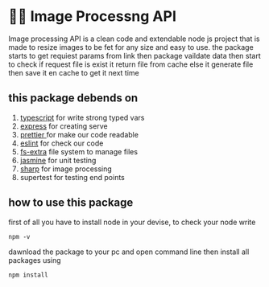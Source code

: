 <h1>👨‍💻 Image Processng API</h1>
<p>
Image processing API is a clean code and extendable  node js project that is made to resize images to be fet for any size and easy to use.
the package starts to get requiest params from link then package vaildate data then start to check if request file is exist it return file from cache else it generate file then save it en cache to get it next time
</p>
<h2>this package debends on </h2>
  <ol>
    <li><a href="typescriptlang.org"> typescript</a> for write strong typed vars </li>
    <li><a href="https://expressjs.com/">express</a> for creating serve</li>
    <li><a href="https://prettier.io/">prettier </a> for make our code readable</li>
    <li><a href="https://eslint.org/">eslint</a> for check our code</li>
    <li><a href="https://www.npmjs.com/package/fs-extra">fs-extra</a> file system to manage files</li>
    <li><a href="https://jasmine.github.io/">jasmine</a> for unit testing</li>
    <li><a href="https://sharp.pixelplumbing.com/">sharp</a> for image processing</li>
    <li><a href="https://www.npmjs.com/package/supertest"></a>supertest for testing end points</li>
  </ol>
<h2>how to use this package</h2>

first of all you have to install node in your devise, to check your node write

```
npm -v
```

dawnload the package to your pc  and open command line then install all packages using

```
npm install
```

